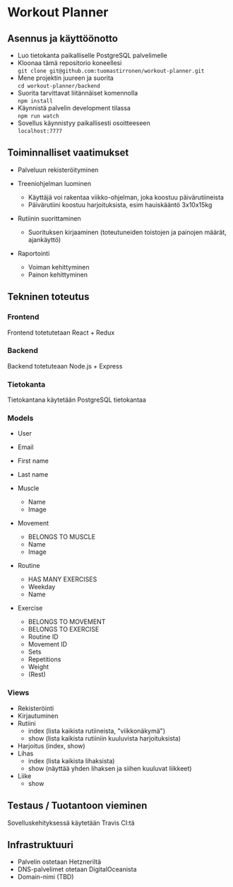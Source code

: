 # Workout Planner

## Asennus ja käyttöönotto
* Luo tietokanta paikalliselle PostgreSQL palvelimelle
* Kloonaa tämä repositorio koneellesi  
`git clone git@github.com:tuomastirronen/workout-planner.git`
* Mene projektin juureen ja suorita  
`cd workout-planner/backend`
* Suorita tarvittavat liitännäiset komennolla  
`npm install`
* Käynnistä palvelin development tilassa  
`npm run watch`
* Sovellus käynnistyy paikallisesti osoitteeseen  
`localhost:7777`

## Toiminnalliset vaatimukset
* Palveluun rekisteröityminen
* Treeniohjelman luominen
  * Käyttäjä voi rakentaa viikko-ohjelman, joka koostuu päivärutiineista
  * Päivärutiini koostuu harjoituksista, esim hauiskääntö 3x10x15kg
  
* Rutiinin suorittaminen
  * Suorituksen kirjaaminen (toteutuneiden toistojen ja painojen määrät, ajankäyttö)
  
* Raportointi
  * Voiman kehittyminen
  * Painon kehittyminen

## Tekninen toteutus

### Frontend
Frontend totetutetaan React + Redux

### Backend
Backend totetuteaan Node.js + Express

### Tietokanta
Tietokantana käytetään PostgreSQL tietokantaa

### Models
* User
 * Email
 * First name
 * Last name
 
* Muscle
  * Name
  * Image
  
* Movement
  * BELONGS TO MUSCLE
  * Name
  * Image

* Routine
  * HAS MANY EXERCISES
  * Weekday
  * Name

* Exercise
  * BELONGS TO MOVEMENT
  * BELONGS TO EXERCISE
  * Routine ID
  * Movement ID
  * Sets
  * Repetitions
  * Weight
  * (Rest)
  
### Views
* Rekisteröinti
* Kirjautuminen
* Rutiini
  * index (lista kaikista rutiineista, "viikkonäkymä")
  * show (lista kaikista rutiiniin kuuluvista harjoituksista)
* Harjoitus (index, show)
* Lihas
  * index (lista kaikista lihaksista)
  * show (näyttää yhden lihaksen ja siihen kuuluvat liikkeet)
* Liike
  * show
  
## Testaus / Tuotantoon vieminen
Sovelluskehityksessä käytetään Travis CI:tä

## Infrastruktuuri
* Palvelin ostetaan Hetzneriltä
* DNS-palvelimet otetaan DigitalOceanista
* Domain-nimi (TBD)

  
